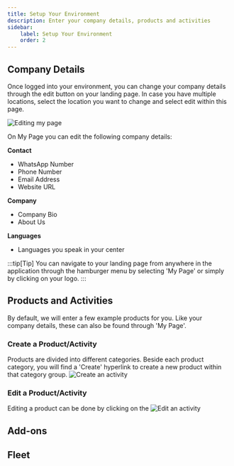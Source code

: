 ```yaml
---
title: Setup Your Environment
description: Enter your company details, products and activities
sidebar:
    label: Setup Your Environment
    order: 2
---
```


## Company Details
Once logged into your environment, you can change your company details through the edit button on your landing page. 
In case you have multiple locations, select the location you want to change and select edit within this page.

![Editing my page](/images/edit_my_page_incl_planning.png)

On My Page you can edit the following company details:

**Contact**
- WhatsApp Number
- Phone Number
- Email Address
- Website URL

**Company**
- Company Bio 
- About Us

**Languages**
- Languages you speak in your center

:::tip[Tip] 
You can navigate to your landing page from anywhere in the application through the hamburger menu by selecting 'My Page' or simply by clicking on your logo.
:::

## Products and Activities
By default, we will enter a few example products for you. Like your company details, these can also be found through 'My Page'. </br>

### Create a Product/Activity
Products are divided into different categories. Beside each product category, you will find a 'Create' hyperlink to create a new product within that category group.
![Create an activity](/images/create_an_activity.png)

### Edit a Product/Activity 
Editing a product can be done by clicking on the 
![Edit an activity](/images/edit_an_activity.png)


## Add-ons

## Fleet


